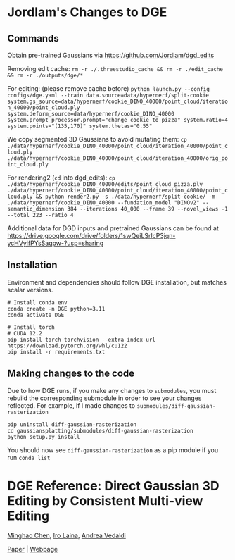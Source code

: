 # Jordlam's Changes to DGE

## Commands
Obtain pre-trained Gaussians via https://github.com/Jordlam/dgd_edits

Removing edit cache:
```rm -r ./.threestudio_cache && rm -r ./edit_cache && rm -r ./outputs/dge/*```

For editing: (please remove cache before)
```python launch.py --config configs/dge.yaml --train data.source=data/hypernerf/split-cookie system.gs_source=data/hypernerf/cookie_DINO_40000/point_cloud/iteration_40000/point_cloud.ply system.deform_source=data/hypernerf/cookie_DINO_40000 system.prompt_processor.prompt="change cookie to pizza" system.ratio=4 system.points="(135,170)" system.thetas="0.55"```

We copy segmented 3D Gaussians to avoid mutating them:
```cp ./data/hypernerf/cookie_DINO_40000/point_cloud/iteration_40000/point_cloud.ply ./data/hypernerf/cookie_DINO_40000/point_cloud/iteration_40000/orig_point_cloud.ply```

For rendering2 (```cd``` into dgd_edits):
```cp ./data/hypernerf/cookie_DINO_40000/edits/point_cloud_pizza.ply ./data/hypernerf/cookie_DINO_40000/point_cloud/iteration_40000/point_cloud.ply && python render2.py -s ./data/hypernerf/split-cookie/ -m ./data/hypernerf/cookie_DINO_40000 --fundation_model "DINOv2" --semantic_dimension 384 --iterations 40_000 --frame 39 --novel_views -1 --total 223 --ratio 4```

Additional data for DGD inputs and pretrained Gaussians can be found at https://drive.google.com/drive/folders/1swQeiLSrIcP3jqn-ycHVylfPYsSaqpw-?usp=sharing

## Installation
Environment and dependencies should follow DGE installation, but matches scalar versions.

```
# Install conda env
conda create -n DGE python=3.11
conda activate DGE

# Install torch
# CUDA 12.2
pip install torch torchvision --extra-index-url https://download.pytorch.org/whl/cu122
pip install -r requirements.txt
```

## Making changes to the code
Due to how DGE runs, if you make any changes to ```submodules```, you must rebuild the corresponding submodule in order to see your changes reflected. For example, if I made changes to ```submodules/diff-gaussian-rasterization```

```
pip uninstall diff-gaussian-rasterization
cd gaussiansplatting/submodules/diff-gaussian-rasterization
python setup.py install
```

You should now see ```diff-gaussian-rasterization``` as a pip module if you run ```conda list```

# DGE Reference: Direct Gaussian 3D Editing by Consistent Multi-view Editing

[Minghao Chen](https://silent-chen.github.io), [Iro Laina](), [Andrea Vedaldi](https://www.robots.ox.ac.uk/~vedaldi/)

[Paper](https://arxiv.org/abs/2404.18929) | [Webpage](https://silent-chen.github.io/DGE/) 

